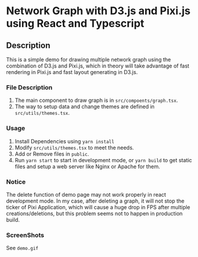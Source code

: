 # Network Graph with D3.js and Pixi.js using React and Typescript

## Description
This is a simple demo for drawing multiple network graph using the combination of D3.js and Pixi.js, which in theory will take advantage of fast rendering in Pixi.js and fast layout generating in D3.js.

### File Description
1. The main component to draw graph is in `src/compoents/graph.tsx`.
2. The way to setup data and change themes are defined in `src/utils/themes.tsx`.

### Usage
1. Install Dependencies using `yarn install`
2. Modify `src/utils/themes.tsx` to meet the needs.
3. Add or Remove files in `public`.
4. Run `yarn start` to start in development mode, or `yarn build` to get static files and setup a web server like Nginx or Apache for them.

### Notice
The delete function of demo page may not work properly in react development mode. In my case, after deleting a graph, it will not stop the ticker of Pixi Application, which will cause a huge drop in FPS after multiple creations/deletions, but this problem seems not to happen in production build.

### ScreenShots
See `demo.gif`